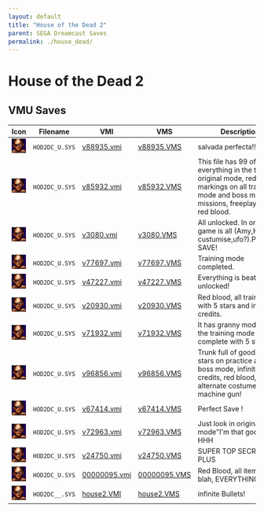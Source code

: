 ```yaml
---
layout: default
title: "House of the Dead 2"
parent: SEGA Dreamcast Saves
permalink: ./house_dead/
---
```

# House of the Dead 2

## VMU Saves

| Icon | Filename | VMI | VMS | Description |
|------|----------|-----|-----|-------------|
| ![House of the Dead 2](../icons/HOD2DC_U.SYS.GIF) | `HOD2DC_U.SYS` | [v88935.vmi](v88935.vmi) | [v88935.VMS](v88935.VMS) | salvada perfecta!!!!!  |
| ![House of the Dead 2](../icons/HOD2DC_U.SYS.GIF) | `HOD2DC_U.SYS` | [v85932.vmi](v85932.vmi) | [v85932.VMS](v85932.VMS) | This file has 99 of everything in the trunk in original mode, red star markings on all training mode and boss mode missions, freeplay mode, red blood.   |
| ![House of the Dead 2](../icons/HOD2DC_U.SYS.GIF) | `HOD2DC_U.SYS` | [v3080.vmi](v3080.vmi) | [v3080.VMS](v3080.VMS) | All unlocked. In original game is all (Amy,Harry custumise,ufo?).PERFECT SAVE!  |
| ![House of the Dead 2](../icons/HOD2DC_U.SYS.GIF) | `HOD2DC_U.SYS` | [v77697.vmi](v77697.vmi) | [v77697.VMS](v77697.VMS) | Training mode completed.  |
| ![House of the Dead 2](../icons/HOD2DC_U.SYS.GIF) | `HOD2DC_U.SYS` | [v47227.vmi](v47227.vmi) | [v47227.VMS](v47227.VMS) | Everything is beaten and unlocked!  |
| ![House of the Dead 2](../icons/HOD2DC_U.SYS.GIF) | `HOD2DC_U.SYS` | [v20930.vmi](v20930.vmi) | [v20930.VMS](v20930.VMS) | Red blood, all training with 5 stars and infinite credits.  |
| ![House of the Dead 2](../icons/HOD2DC_U.SYS.GIF) | `HOD2DC_U.SYS` | [v71932.vmi](v71932.vmi) | [v71932.VMS](v71932.VMS) | It has granny mode and the training mode is complete with 5 stars.  |
| ![House of the Dead 2](../icons/HOD2DC_U.SYS.GIF) | `HOD2DC_U.SYS` | [v96856.vmi](v96856.vmi) | [v96856.VMS](v96856.VMS) | Trunk full of goodies, all stars on practice and boss mode, infinite credits, red blood, alternate costumes, machine gun!  |
| ![House of the Dead 2](../icons/HOD2DC_U.SYS.GIF) | `HOD2DC_U.SYS` | [v67414.vmi](v67414.vmi) | [v67414.VMS](v67414.VMS) | Perfect Save !  |
| ![House of the Dead 2](../icons/HOD2DC_U.SYS.GIF) | `HOD2DC_U.SYS` | [v72963.vmi](v72963.vmi) | [v72963.VMS](v72963.VMS) | Just look in original mode"I'm that good"-HHH  |
| ![House of the Dead 2](../icons/HOD2DC_U.SYS.GIF) | `HOD2DC_U.SYS` | [v24750.vmi](v24750.vmi) | [v24750.VMS](v24750.VMS) | SUPER TOP SECRET PLUS  |
| ![House of the Dead 2](../icons/HOD2DC_U.SYS.GIF) | `HOD2DC_U.SYS` | [00000095.vmi](00000095.vmi) | [00000095.VMS](00000095.VMS) | Red Blood, all items, blah blah, EVERYTHING  |
| ![House of the Dead 2](../icons/HOD2DC__.SYS.GIF) | `HOD2DC__.SYS` | [house2.VMI](house2.VMI) | [house2.VMS](house2.VMS) | infinite Bullets! |
